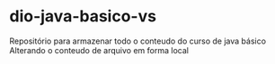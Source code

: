 # dio-java-basico-vs
Repositório para armazenar todo o conteudo do curso de java básico
Alterando o conteudo de arquivo em forma local